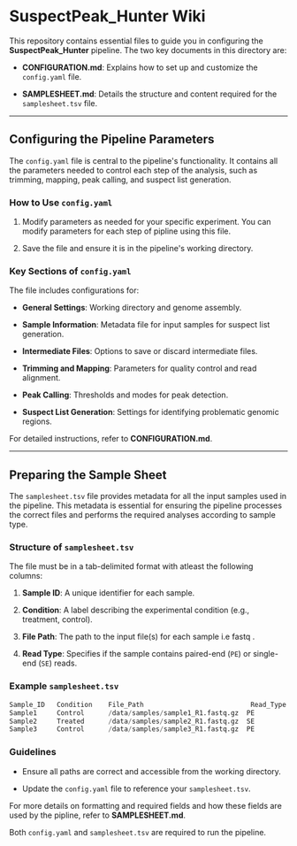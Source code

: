 # **SuspectPeak_Hunter Wiki**

This repository contains essential files to guide you in configuring the **SuspectPeak_Hunter** pipeline. The two key documents in this directory are:

-   **CONFIGURATION.md**: Explains how to set up and customize the `config.yaml` file.

-   **SAMPLESHEET.md**: Details the structure and content required for the `samplesheet.tsv` file.

------------------------------------------------------------------------

## Configuring the Pipeline Parameters

The `config.yaml` file is central to the pipeline's functionality. It contains all the parameters needed to control each step of the analysis, such as trimming, mapping, peak calling, and suspect list generation.

### How to Use `config.yaml`

1.  Modify parameters as needed for your specific experiment. You can modify parameters for each step of pipline using this file.

2.  Save the file and ensure it is in the pipeline's working directory.

### Key Sections of `config.yaml`

The file includes configurations for:

-   **General Settings**: Working directory and genome assembly.

-   **Sample Information**: Metadata file for input samples for suspect list generation.

-   **Intermediate Files**: Options to save or discard intermediate files.

-   **Trimming and Mapping**: Parameters for quality control and read alignment.

-   **Peak Calling**: Thresholds and modes for peak detection.

-   **Suspect List Generation**: Settings for identifying problematic genomic regions.

For detailed instructions, refer to **CONFIGURATION.md**.

------------------------------------------------------------------------

## Preparing the Sample Sheet

The `samplesheet.tsv` file provides metadata for all the input samples used in the pipeline. This metadata is essential for ensuring the pipeline processes the correct files and performs the required analyses according to sample type.

### Structure of `samplesheet.tsv`

The file must be in a tab-delimited format with atleast the following columns:

1.  **Sample ID**: A unique identifier for each sample.

2.  **Condition**: A label describing the experimental condition (e.g., treatment, control).

3.  **File Path**: The path to the input file(s) for each sample i.e fastq .

4.  **Read Type**: Specifies if the sample contains paired-end (`PE`) or single-end (`SE`) reads.

### Example `samplesheet.tsv`

``` python
Sample_ID   Condition    File_Path                           Read_Type
Sample1     Control      /data/samples/sample1_R1.fastq.gz  PE
Sample2     Treated      /data/samples/sample2_R1.fastq.gz  SE
Sample3     Control      /data/samples/sample3_R1.fastq.gz  PE
```

### Guidelines

-   Ensure all paths are correct and accessible from the working directory.

-   Update the `config.yaml` file to reference your `samplesheet.tsv`.

For more details on formatting and required fields and how these fields are used by the pipline, refer to **SAMPLESHEET.md**.

Both `config.yaml` and `samplesheet.tsv` are required to run the pipeline.
